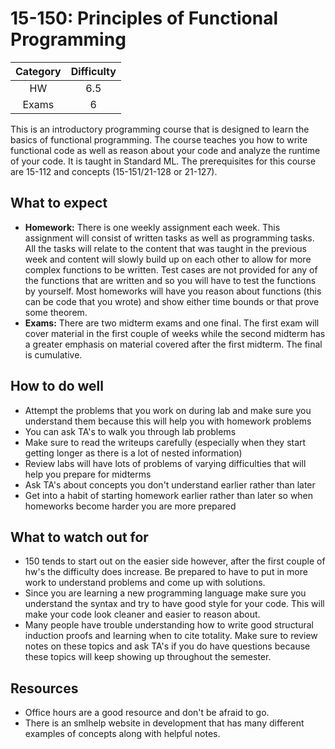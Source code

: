 # 15-150: Principles of Functional Programming

| Category | Difficulty |
| :------: | :--------: |
|    HW    |     6.5    |
|  Exams   |     6      |

This is an introductory programming course that is designed to learn the basics of functional programming. The course teaches you how to write functional code as well as reason about your code and analyze the runtime of your code. It is taught in Standard ML. The prerequisites for this course are 15-112 and concepts (15-151/21-128 or 21-127). 

## What to expect

- **Homework:** There is one weekly assignment each week. This assignment will consist of written tasks as well as programming tasks. All the tasks will relate to the content that was taught in the previous week and content will slowly build up on each other to allow for more complex functions to be written. Test cases are not provided for any of the functions that are written and so you will have to test the functions by yourself. Most homeworks will have you reason about functions (this can be code that you wrote) and show either time bounds or that prove some theorem. 
- **Exams:** There are two midterm exams and one final. The first exam will cover material in the first couple of weeks while the second midterm has a greater emphasis on material covered after the first midterm. The final is cumulative. 

## How to do well

- Attempt the problems that you work on during lab and make sure you understand them because this will help you with homework problems
- You can ask TA's to walk you through lab problems
- Make sure to read the writeups carefully (especially when they start getting longer as there is a lot of nested information)
- Review labs will have lots of problems of varying difficulties that will help you prepare for midterms
- Ask TA's about concepts you don't understand earlier rather than later 
- Get into a habit of starting homework earlier rather than later so when homeworks become harder you are more prepared

## What to watch out for

- 150 tends to start out on the easier side however, after the first couple of hw's the difficulty does increase. Be prepared to have to put in more work to understand problems and come up with solutions.
- Since you are learning a new programming language make sure you understand the syntax and try to have good style for your code. This will make your code look cleaner and easier to reason about. 
- Many people have trouble understanding how to write good structural induction proofs and learning when to cite totality. Make sure to review notes on these topics and ask TA's if you do have questions because these topics will keep showing up throughout the semester. 

## Resources
- Office hours are a good resource and don't be afraid to go. 
- There is an smlhelp website in development that has many different examples of concepts along with helpful notes.
